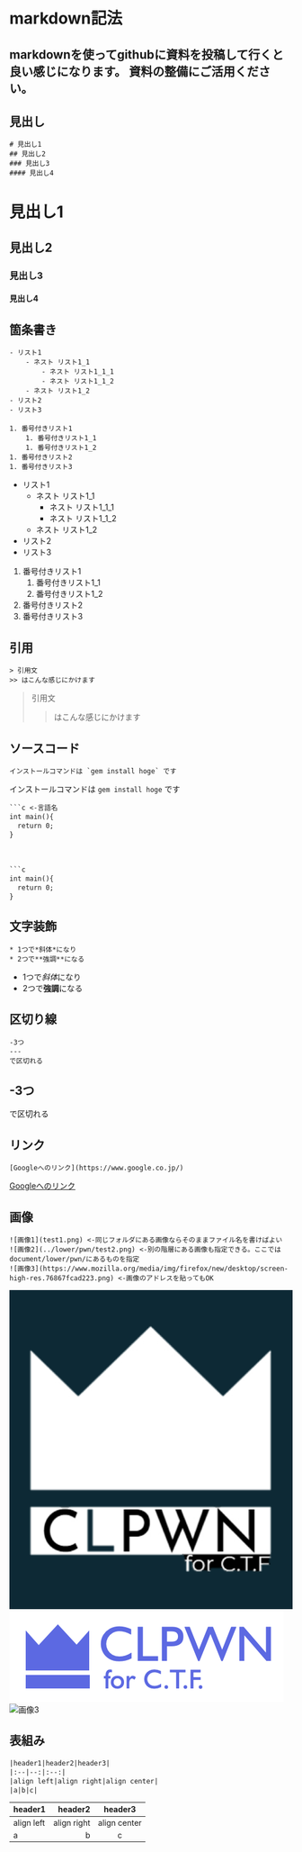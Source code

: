 # markdown記法
markdownを使ってgithubに資料を投稿して行くと良い感じになります。
資料の整備にご活用ください。
---
## 見出し
```
# 見出し1
## 見出し2
### 見出し3
#### 見出し4
```

# 見出し1
## 見出し2
### 見出し3
#### 見出し4

## 箇条書き
```
- リスト1
    - ネスト リスト1_1
        - ネスト リスト1_1_1
        - ネスト リスト1_1_2
    - ネスト リスト1_2
- リスト2
- リスト3

1. 番号付きリスト1
    1. 番号付きリスト1_1
    1. 番号付きリスト1_2
1. 番号付きリスト2
1. 番号付きリスト3
```

- リスト1
    - ネスト リスト1_1
        - ネスト リスト1_1_1
        - ネスト リスト1_1_2
    - ネスト リスト1_2
- リスト2
- リスト3

1. 番号付きリスト1
    1. 番号付きリスト1_1
    1. 番号付きリスト1_2
1. 番号付きリスト2
1. 番号付きリスト3

## 引用
```
> 引用文
>> はこんな感じにかけます
```

> 引用文
>> はこんな感じにかけます

## ソースコード
```
インストールコマンドは `gem install hoge` です
```

インストールコマンドは `gem install hoge` です


```
```c <-言語名
int main(){
  return 0;
}
```
```


```c
int main(){
  return 0;
}
```

## 文字装飾
```
* 1つで*斜体*になり
* 2つで**強調**になる
```

* 1つで*斜体*になり
* 2つで**強調**になる

## 区切り線
```
-3つ
---
で区切れる
```

-3つ
---
で区切れる


## リンク
```
[Googleへのリンク](https://www.google.co.jp/)
```

[Googleへのリンク](https://www.google.co.jp/)

## 画像
```
![画像1](test1.png) <-同じフォルダにある画像ならそのままファイル名を書けばよい
![画像2](../lower/pwn/test2.png) <-別の階層にある画像も指定できる。ここではdocument/lower/pwn/にあるものを指定
![画像3](https://www.mozilla.org/media/img/firefox/new/desktop/screen-high-res.76867fcad223.png) <-画像のアドレスを貼ってもOK
```

![画像1](test1.png) 
![画像2](../lower/pwn/test2.png) 
![画像3](https://www.mozilla.org/media/img/firefox/new/desktop/screen-high-res.76867fcad223.png)
## 表組み
```
|header1|header2|header3|
|:--|--:|:--:|
|align left|align right|align center|
|a|b|c|
```

|header1|header2|header3|
|:--|--:|:--:|
|align left|align right|align center|
|a|b|c|

